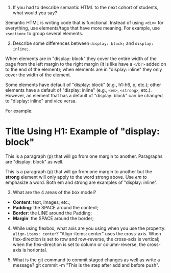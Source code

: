 1. If you had to describe semantic HTML to the next cohort of students, what would you say?

  Semantic HTML is writing code that is functional. Instead of using ```<div>``` for everything, use elements/tags that have more meaning. For example, use ```<section>``` to group several elements.

2. Describe some differences between ```display: block;``` and ```display: inline;```.

  When elements are in "display: block" they cover the entire width of the page from the left margin to the right margin (it is like have a ```</br>``` added on to the end of the element); when elements are in "display: inline" they only cover the width of the element. 

  Some elements have default of "display: block" (e.g., h1-h6, p, etc.); other elements have a default of "display: inline" (e.g., ```<em>```, ```<strong>```, etc.). However, an element that has a default of "display: block" can be changed to "display: inline" and vice versa.

  For example:
<h1>Title Using H1: Example of "display: block"</h1>
<p>This is a paragraph (p) that will go from one margin to another. Paragraphs are "display: block" as well.</p>

<p>This is a paragraph (p) that will go from one margin to another but the <strong>strong</strong> element will only apply to the word strong above. Use <em>em</em> to emphasize a word. Both em and strong are examples of "display: inline".</p>

3. What are the 4 areas of the box model?
<ul>
  <li><strong>Content</strong>: text, images, etc.;</li>
  <li><strong>Padding</strong>: the SPACE around the content;</li>
  <li><strong>Border</strong>: the LINE around the Padding;</li>
  <li><strong>Margin</strong>: the SPACE around the border;</li>
 </ul>

4. While using flexbox, what axis are you using when you use the property: ```align-items: center```? 
"Align-items: center" uses the cross-axis. When flex-direction is set to row and row-reverse, the cross-axis is vertical; when the flex-direction is set to column or column-reverse, the cross-axis is horiontal. 

5. What is the git command to commit staged changes as well as write a message?
git commit -m "This is the step after add and before push".
